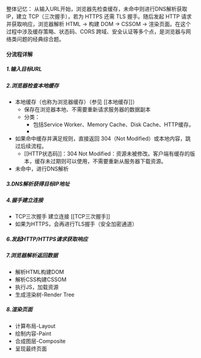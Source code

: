 整体记忆：
从输入URL开始，浏览器先检查缓存，未命中则进行DNS解析获取 IP，建立 TCP（三次握手），若为 HTTPS 还需 TLS 握手。随后发起 HTTP 请求并获取响应，浏览器解析 HTML → 构建 DOM → CSSOM → 渲染页面。在这个过程中涉及缓存策略、状态码、CORS 跨域、安全认证等多个点，是浏览器与网络类问题的经典综合题。

#### 分流程详解
##### 1.输入目标URL 
##### 2.浏览器检查本地缓存
- 本地缓存（也称为浏览器缓存）（参见 [[本地缓存]]）
	- 保存在浏览器本地、不需要重新请求服务器的数据副本
	- 分类：
		- 包括Service Worker、Memory Cache、Disk Cache、HTTP缓存。
		- 
- 如果命中缓存并满足规则，直接返回 304（Not Modified）或本地内容，跳过后续流程。
	- [[HTTP状态码]]：304 Not Modified：资源未被修改。客户端有缓存的版本，缓存未过期则可以使用，不需要重新从服务器下载资源。
- 未命中，进行DNS解析

##### 3.DNS解析获得目标IP地址
##### 4.握手建立连接
- TCP三次握手 建立连接 [[TCP三次握手]]
- 如果为HTTPS，会再进行TLS握手（安全加密通道）

##### 6.发起HTTP/HTTPS请求获取响应

##### 7.浏览器解析返回数据
- 解析HTML构建DOM
- 解析CSS构建CSSOM
- 执行JS，加载资源
- 生成渲染树-Render Tree

##### 8.渲染页面
- 计算布局-Layout
- 绘制内容-Paint
- 合成图层-Composite
- 呈现最终页面